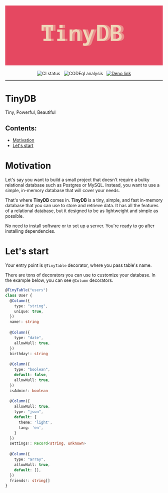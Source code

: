 ![](https://raw.githubusercontent.com/Tarasikee/tinydb/v1.0.0-alpha/images/Logo1.png)

<div align="center">
  <img src="https://github.com/Tarasikee/tinydb/actions/workflows/ci.yml/badge.svg" alt="CI status" />
  &nbsp;
  <img src="https://github.com/Tarasikee/tinydb/actions/workflows/codeql-analysis.yml/badge.svg" alt="CODEql analysis" />
  &nbsp;
  <a href="https://deno.land/x/tinydb">
    <img width="20" src="https://deno.land/logo.svg" alt="Deno link"/>
  </a>
</div>

<hr/>

# TinyDB

Tiny, Powerful, Beautiful

## Contents:

- [Motivation](#motivation)
- [Let's start](#lets-start)

# Motivation

Let's say you want to build a small project that doesn't require a bulky relational database such as Postgres or MySQL.
Instead, you want to use a simple, in-memory database that will cover your needs.

That's where <b>TinyDB</b> comes in. <b>TinyDB</b>  is a tiny, simple, and fast in-memory database that you can use to
store and retrieve data. It has all the features of a relational database, but it designed to be as lightweight and
simple as possible.

No need to install software or to set up a server. You're ready to go after installing dependencies.

# Let's start

Your entry point is ```@TinyTable``` decorator, where you pass table's name.

There are tons of decorators you can use to customize your database. In the example below, you can see ```@Column```
decorators.

```typescript
@TinyTable("users")
class User {
  @Column({
    type: "string",
    unique: true,
  })
  name!: string

  @Column({
    type: "date",
    allowNull: true,
  })
  birthday!: string

  @Column({
    type: "boolean",
    default: false,
    allowNull: true,
  })
  isAdmin!: boolean

  @Column({
    allowNull: true,
    type: "json",
    default: {
      theme: 'light',
      lang: 'en',
    }
  })
  settings!: Record<string, unknown>

  @Column({
    type: "array",
    allowNull: true,
    default: [],
  })
  friends!: string[]
}
```

